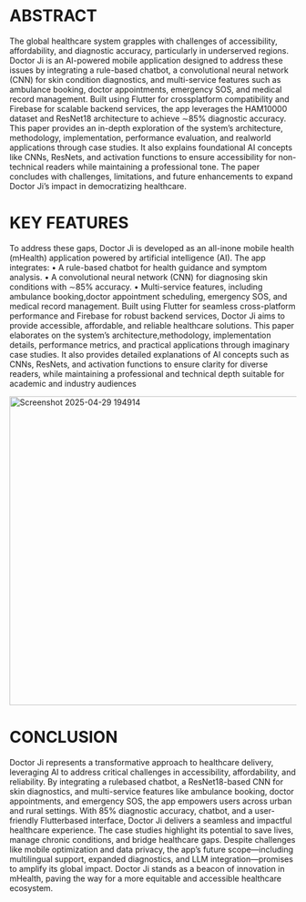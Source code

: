 # ABSTRACT

The global healthcare system grapples with challenges of accessibility, affordability, and diagnostic accuracy, particularly in underserved regions. Doctor Ji is an AI-powered mobile application designed to address these issues by integrating a rule-based chatbot, a convolutional neural network (CNN) for skin condition diagnostics, and multi-service features such as ambulance booking, doctor appointments, emergency SOS, and medical record management. Built using Flutter for crossplatform compatibility and Firebase for scalable backend services, the app leverages the HAM10000 dataset and ResNet18 architecture to achieve ∼85% diagnostic accuracy. This paper provides an in-depth exploration of the system’s architecture, methodology, implementation, performance evaluation, and realworld applications through case studies. It also explains foundational AI concepts like CNNs, ResNets, and activation functions to ensure accessibility for non-technical readers while maintaining a professional tone. The paper concludes with challenges, limitations, and future enhancements to expand Doctor Ji’s impact in democratizing healthcare.

 # KEY FEATURES

To address these gaps, Doctor Ji is developed as an all-inone mobile health (mHealth) application powered by artificial intelligence (AI). The app integrates:
• A rule-based chatbot for health guidance and symptom analysis.
• A convolutional neural network (CNN) for diagnosing skin conditions with ∼85% accuracy.
• Multi-service features, including ambulance booking,doctor appointment scheduling, emergency SOS, and medical record management.
Built using Flutter for seamless cross-platform performance and Firebase for robust backend services, Doctor Ji aims to provide accessible, affordable, and reliable healthcare solutions. This paper elaborates on the system’s architecture,methodology, implementation details, performance metrics, and practical applications through imaginary case studies. It also provides detailed explanations of AI concepts such as CNNs, ResNets, and activation functions to ensure clarity for diverse readers, while maintaining a professional and technical depth suitable for academic and industry audiences

<img width="900" height="543" alt="Screenshot 2025-04-29 194914" src="https://github.com/user-attachments/assets/3c8cae7f-3674-4581-864d-b6a2f3613950" />

# CONCLUSION

Doctor Ji represents a transformative approach to healthcare delivery, leveraging AI to address critical challenges in accessibility, affordability, and reliability. By integrating a rulebased chatbot, a ResNet18-based CNN for skin diagnostics, and multi-service features like ambulance booking, doctor appointments, and emergency SOS, the app empowers users across urban and rural settings. With 85% diagnostic accuracy, chatbot, and a user-friendly Flutterbased interface, Doctor Ji delivers a seamless and impactful healthcare experience. The case studies highlight its potential to save lives, manage chronic conditions, and bridge healthcare gaps. Despite challenges like mobile optimization and data privacy, the app’s future scope—including multilingual support, expanded diagnostics, and LLM integration—promises to amplify its global impact. Doctor Ji stands as a beacon of innovation in mHealth, paving the way for a more equitable and accessible healthcare ecosystem.
